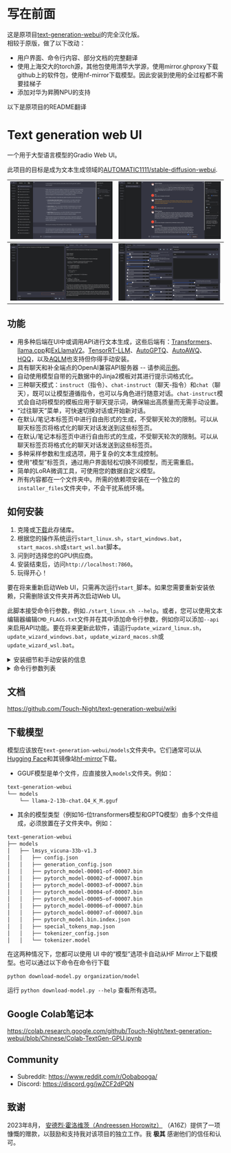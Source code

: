 # 写在前面

这是原项目[text-generation-webui](https://github.com/oobabooga/text-generation-webui)的完全汉化版。  
相较于原版，做了以下改动：
- 用户界面、命令行内容、部分文档的完整翻译  
- 使用上海交大的torch源，其他包使用清华大学源，使用mirror.ghproxy下载github上的软件包，使用hf-mirror下载模型。因此安装到使用的全过程都不需要挂梯子  
- 添加对华为昇腾NPU的支持  

以下是原项目的README翻译
# Text generation web UI

一个用于大型语言模型的Gradio Web UI。

此项目的目标是成为文本生成领域的[AUTOMATIC1111/stable-diffusion-webui](https://github.com/AUTOMATIC1111/stable-diffusion-webui).

|![Image1](https://github.com/oobabooga/screenshots/raw/main/AFTER-INSTRUCT.png) | ![Image2](https://github.com/oobabooga/screenshots/raw/main/AFTER-CHAT.png) |
|:---:|:---:|
|![Image1](https://github.com/oobabooga/screenshots/raw/main/AFTER-DEFAULT.png) | ![Image2](https://github.com/oobabooga/screenshots/raw/main/AFTER-PARAMETERS.png) |

## 功能

- 用多种后端在UI中或调用API进行文本生成，这些后端有：[Transformers](https://github.com/huggingface/transformers)、[llama.cpp](https://github.com/ggerganov/llama.cpp)和[ExLlamaV2](https://github.com/turboderp/exllamav2)。[TensorRT-LLM](https://github.com/NVIDIA/TensorRT-LLM)、[AutoGPTQ](https://github.com/PanQiWei/AutoGPTQ)、[AutoAWQ](https://github.com/casper-hansen/AutoAWQ)、[HQQ](https://github.com/mobiusml/hqq)，以及[AQLM](https://github.com/Vahe1994/AQLM)也支持但你得手动安装。
- 具有聊天和补全端点的OpenAI兼容API服务器 -- 请参阅[示例](https://github.com/Touch-Night/text-generation-webui/wiki/12-%E2%80%90-OpenAI-API#examples)。
- 自动使用模型自带的元数据中的Jinja2模板对其进行提示词格式化。
- 三种聊天模式：`instruct`（指令）、`chat-instruct`（聊天-指令）和`chat`（聊天），既可以让模型遵循指令，也可以与角色进行随意对话。`chat-instruct`模式会自动将模型的模板应用于聊天提示词，确保输出高质量而无需手动设置。
- “过往聊天”菜单，可快速切换对话或开始新对话。
- 在默认/笔记本标签页中进行自由形式的生成，不受聊天轮次的限制。可以从聊天标签页将格式化的聊天对话发送到这些标签页。
- 在默认/笔记本标签页中进行自由形式的生成，不受聊天轮次的限制。可以从聊天标签页将格式化的聊天对话发送到这些标签页。
- 多种采样参数和生成选项，用于复杂的文本生成控制。
- 使用“模型”标签页，通过用户界面轻松切换不同模型，而无需重启。
- 简单的LoRA微调工具，可使用您的数据自定义模型。
- 所有内容都在一个文件夹中。所需的依赖项安装在一个独立的`installer_files`文件夹中，不会干扰系统环境。

## 如何安装

1) 克隆或[下载](https://mirror.ghproxy.com/https://github.com/Touch-Night/text-generation-webui/releases/download/v1.15/text-generation-webui-Chinese.zip)此存储库。
2) 根据您的操作系统运行`start_linux.sh`，`start_windows.bat`，`start_macos.sh`或`start_wsl.bat`脚本。
3) 问到时选择您的GPU供应商。
4) 安装结束后，访问`http://localhost:7860`。
5) 玩得开心！

要在将来重新启动Web UI，只需再次运行`start_`脚本。如果您需要重新安装依赖，只需删除该文件夹并再次启动Web UI。

此脚本接受命令行参数，例如`./start_linux.sh --help`。或者，您可以使用文本编辑器编辑`CMD_FLAGS.txt`文件并在其中添加命令行参数，例如你可以添加`--api`来启用API功能。要在将来更新此软件，请运行`update_wizard_linux.sh`，`update_wizard_windows.bat`，`update_wizard_macos.sh`或`update_wizard_wsl.bat`。

<details>
<summary>
安装细节和手动安装的信息
</summary>

### 一键安装脚本

此脚本使用Miniconda在`installer_files`文件夹中建立Conda环境。

如果您需要在`installer_files`环境中手动安装某些内容，可以使用cmd脚本启动交互式shell：`cmd_linux.sh`，`cmd_windows.bat`，`cmd_macos.sh`或`cmd_wsl.bat`。

* 无需以管理员/root用户身份运行这些脚本（`start_`，`update_wizard_`或`cmd_`）。
* 要安装扩展的依赖，您可以使用您的操作系统的`extensions_reqs`脚本。最后，此脚本将安装项目的主依赖，以确保在版本冲突的情况下它们优先。
* 有关AMD和WSL设置的其他说明，请参阅[此文档](https://github.com/Touch-Night/text-generation-webui/wiki)。
* 为了自动安装，您可以使用`GPU_CHOICE`，`USE_CUDA118`，`LAUNCH_AFTER_INSTALL`和`INSTALL_EXTENSIONS`环境变量。例如：`GPU_CHOICE=A USE_CUDA118=FALSE LAUNCH_AFTER_INSTALL=FALSE INSTALL_EXTENSIONS=TRUE ./start_linux.sh`。

### 使用Conda手动安装

如果您有使用命令行的经验，方可使用这种方式。

#### 0.安装Conda

https://docs.conda.io/en/latest/miniconda.html

在Linux或WSL上，可以使用这两个命令自动安装（ [来源](https://educe-ubc.github.io/conda.html) ）：

```
curl -sL "https://repo.anaconda.com/miniconda/Miniconda3-latest-Linux-x86_64.sh" > "Miniconda3.sh"
bash Miniconda3.sh
```

#### 1.创建一个新的Conda环境

```
conda create -n textgen python=3.11
conda activate textgen
```

#### 2.安装Pytorch

| 系统 | GPU | 命令 |
|--------|---------|---------|
| Linux/WSL | Nvidia | `pip3 install torch==2.4.1 torchvision==0.19.1 torchaudio==2.4.1 --index-url https://download.pytorch.org/whl/cu121` |
| Linux/WSL | 仅CPU | `pip3 install torch==2.4.1 torchvision==0.19.1 torchaudio==2.4.1 --index-url https://download.pytorch.org/whl/cpu` |
| Linux | AMD | `pip3 install torch==2.4.1 torchvision==0.19.1 torchaudio==2.4.1 --index-url https://download.pytorch.org/whl/rocm6.1` |
| MacOS + MPS | 任意 | `pip3 install torch==2.4.1 torchvision==0.19.1 torchaudio==2.4.1` |
| Windows | Nvidia | `pip3 install torch==2.4.1 torchvision==0.19.1 torchaudio==2.4.1 --index-url https://download.pytorch.org/whl/cu121` |
| Windows | 仅CPU | `pip3 install torch==2.4.1 torchvision==0.19.1 torchaudio==2.4.1` |

最新的命令可以在这里找到：https://pytorch.org/get-started/locally/ 。

对于NVIDIA，您还需要安装CUDA运行时库：

```
conda install -y -c "nvidia/label/cuda-12.1.1" cuda-runtime
```

如果你需要 `nvcc`  来手动编译一些库，请用下面的命令替换上述命令：

```
conda install -y -c "nvidia/label/cuda-12.1.1" cuda
```

#### 3.安装Web UI

```
git clone --recursive -b Chinese https://gitee.com/touchnight/text-generation-webui.git
cd text-generation-webui
pip install -r <根据下表确定的依赖文件>
```

要使用的依赖文件：

| GPU | CPU | 要使用的依赖文件 |
|--------|---------|---------|
| NVIDIA | 支持AVX2指令集 | `requirements.txt` |
| NVIDIA | 不支持AVX2指令集 | `requirements_noavx2.txt` |
| AMD | 支持AVX2指令集 | `requirements_amd.txt` |
| AMD | 不支持AVX2指令集 | `requirements_amd_noavx2.txt` |
| 仅CPU | 支持AVX2指令集 | `requirements_cpu_only.txt` |
| 仅CPU | 不支持AVX2指令集 | `requirements_cpu_only_noavx2.txt` |
| Apple | Intel | `requirements_apple_intel.txt` |
| Apple | Apple Silicon | `requirements_apple_silicon.txt` |

### 启动Web UI

```
conda activate textgen
cd text-generation-webui
python server.py
```

然后浏览

`http://localhost:7860/?__theme=dark`

##### Windows上的AMD GPU

1) 在上面的命令中使用 `requirements_cpu_only.txt` 或者 `requirements_cpu_only_noavx2.txt`。

2) 根据你的硬件使用适当的命令手动安装llama-cpp-python：[从PyPI安装](https://github.com/abetlen/llama-cpp-python#installation-with-hardware-acceleration) 。
    * 使用 `LLAMA_HIPBLAS=on` 切换键。
    * 注意 [Windows remarks](https://github.com/abetlen/llama-cpp-python#windows-remarks) 。

3) 手动安装autoGPTQ：[安装方法](https://github.com/PanQiWei/AutoGPTQ#install-from-source) 。
    * 从源代码安装 - Windows没有预构建的ROCm包。

##### 较老的NVIDIA GPU

1) 对于Kepler GPU和较早的GPU，您需要安装CUDA 11.8而不是12：

```
pip3 install torch==2.4.1 torchvision==0.19.1 torchaudio==2.4.1 --index-url https://download.pytorch.org/whl/cu118
conda install -y -c "nvidia/label/cuda-11.8.0" cuda-runtime
```

2) bitsandbytes >= 0.39 可能无法正常工作。在这种情况下，使用 `--load-in-8bit` ，您可能必须这样降级：
    * Linux： `pip install bitsandbytes==0.38.1` 
    * Windows： `pip install https://github.com/jllllll/bitsandbytes-windows-webui/raw/main/bitsandbytes-0.38.1-py3-none-any.whl` 

##### 手动安装

`requirements*.txt` 包含通过GitHub Action预编译的各种轮子。如果您想手动编译它们，或者您因为没有合适的车轮可用于您的硬件而需要这么做，则可以使用 `requirements_nowheels.txt` 然后手动安装所需的加载器。

### 另一可选方案：Docker

```
对于NVIDIA GPU:
ln -s docker/{nvidia/Dockerfile,nvidia/docker-compose.yml,.dockerignore} .
对于AMD GPU: 
ln -s docker/{amd/Dockerfile,intel/docker-compose.yml,.dockerignore} .
对于Intel GPU:
ln -s docker/{intel/Dockerfile,amd/docker-compose.yml,.dockerignore} .
对于仅CPU
ln -s docker/{cpu/Dockerfile,cpu/docker-compose.yml,.dockerignore} .
cp docker/.env.example .env
# 创建 logs/cache 目录 : 
mkdir -p logs cache
# 编辑 .env 并设置以下内容: 
#   TORCH_CUDA_ARCH_LIST （据你的GPU型号而定）
#   APP_RUNTIME_GID      你的主机用户的组ID（在终端中运行 `id -g`查看）
#   BUILD_EXTENIONS      可选地添加逗号分隔的扩展名列表以构建
# 编辑 CMD_FLAGS.txt 并在其中添加您想要执行的选项（如 --listen --cpu）
# 
docker compose up --build
```

*您需要安装Docker Compose v2.17或更高的版本。查看 [本指南](https://github.com/Touch-Night/text-generation-webui/wiki/09-%E2%80%90-Docker)获取说明。
*有关其他Docker文件，请查看[这个存储库](https://github.com/Atinoda/text-generation-webui-docker) 。

### 更新依赖

随着时间的推移，`requirements*.txt` 可能改变。要更新，请使用以下命令：

```
conda activate textgen
cd text-generation-webui
pip install -r <你曾使用过的依赖文件> --upgrade
```
</details>

<details>
<summary>
命令行参数列表
</summary>

```txt
使用方法: server.py [-h] [--multi-user] [--character CHARACTER] [--model MODEL] [--lora LORA [LORA ...]] [--model-dir MODEL_DIR] [--lora-dir LORA_DIR] [--model-menu] [--settings SETTINGS]
                 [--extensions EXTENSIONS [EXTENSIONS ...]] [--verbose] [--idle-timeout IDLE_TIMEOUT] [--loader LOADER] [--cpu] [--auto-devices] [--gpu-memory GPU_MEMORY [GPU_MEMORY ...]]
                 [--cpu-memory CPU_MEMORY] [--disk] [--disk-cache-dir DISK_CACHE_DIR] [--load-in-8bit] [--bf16] [--no-cache] [--trust-remote-code] [--force-safetensors] [--no_use_fast]
                 [--use_flash_attention_2] [--use_eager_attention] [--load-in-4bit] [--use_double_quant] [--compute_dtype COMPUTE_DTYPE] [--quant_type QUANT_TYPE] [--flash-attn] [--tensorcores]
                 [--n_ctx N_CTX] [--threads THREADS] [--threads-batch THREADS_BATCH] [--no_mul_mat_q] [--n_batch N_BATCH] [--no-mmap] [--mlock] [--n-gpu-layers N_GPU_LAYERS]
                 [--tensor_split TENSOR_SPLIT] [--numa] [--logits_all] [--no_offload_kqv] [--cache-capacity CACHE_CAPACITY] [--row_split] [--streaming-llm] [--attention-sink-size ATTENTION_SINK_SIZE]
                 [--tokenizer-dir TOKENIZER_DIR] [--gpu-split GPU_SPLIT] [--autosplit] [--max_seq_len MAX_SEQ_LEN] [--cfg-cache] [--no_flash_attn] [--no_xformers] [--no_sdpa]
                 [--num_experts_per_token NUM_EXPERTS_PER_TOKEN] [--enable_tp] [--triton] [--no_inject_fused_mlp] [--no_use_cuda_fp16] [--desc_act] [--disable_exllama] [--disable_exllamav2]
                 [--wbits WBITS] [--groupsize GROUPSIZE] [--hqq-backend HQQ_BACKEND] [--cpp-runner] [--cache_type CACHE_TYPE] [--deepspeed] [--nvme-offload-dir NVME_OFFLOAD_DIR]
                 [--local_rank LOCAL_RANK] [--alpha_value ALPHA_VALUE] [--rope_freq_base ROPE_FREQ_BASE] [--compress_pos_emb COMPRESS_POS_EMB] [--listen] [--listen-port LISTEN_PORT]
                 [--listen-host LISTEN_HOST] [--share] [--auto-launch] [--gradio-auth GRADIO_AUTH] [--gradio-auth-path GRADIO_AUTH_PATH] [--ssl-keyfile SSL_KEYFILE] [--ssl-certfile SSL_CERTFILE]
                 [--subpath SUBPATH] [--old-colors] [--api] [--public-api] [--public-api-id PUBLIC_API_ID] [--api-port API_PORT] [--api-key API_KEY] [--admin-key ADMIN_KEY] [--nowebui]
                 [--multimodal-pipeline MULTIMODAL_PIPELINE] [--model_type MODEL_TYPE] [--pre_layer PRE_LAYER [PRE_LAYER ...]] [--checkpoint CHECKPOINT] [--monkey-patch] [--no_inject_fused_attention]
                 [--cache_4bit] [--cache_8bit] [--chat-buttons]

Text generation web UI

可选项：
  -h, --help                                     显示此帮助消息然后退出

基础设置：
  --multi-user                                   多用户模式。聊天历史将不保存或自动加载。警告：公开分享可能不安全。
  --character CHARACTER                          默认情况下，要在聊天模式加载的角色名称。
  --model MODEL                                  默认情况下加载的模型名称。
  --lora LORA [LORA ...]                         加载的LoRA列表。如果您想加载多个LoRA，请写下由空格分开的名称。
  --model-dir MODEL_DIR                          所有模型的目录路径。
  --lora-dir LORA_DIR                            所有LoRA的目录路径。
  --model-menu                                   UI首次启动时，在终端中显示模型菜单。
  --settings SETTINGS                            从此YAML文件加载默认接口设置。参见settings-template.yaml以获取示例。如果您创建了一个名为settings.yaml的文件，该文件将被默认加载，无需
                                                 使用--settings命令行参数。
  --extensions EXTENSIONS [EXTENSIONS ...]       加载的扩展列表。如果要加载多个扩展，请写下由空格隔开的名称。
  --verbose                                      将提示词打印到终端。
  --idle-timeout IDLE_TIMEOUT                    在这么多分钟不活动后卸载模型。当您再次尝试使用它时，模型将自动重新加载。

模型加载器：
  --loader LOADER                                手动选择模型加载器，否则，它将被自动检测。可选选项：Transformers，llama.cpp，llamacpp_HF，Exllamav2_HF，Exllamav2，
                                                 AutoGPTQ。

Transformers/Accelerate：
  --cpu                                          使用CPU生成文本。警告：使用CPU训练非常慢。
  --auto-devices                                 自动将模型划分到可用的GPU和CPU上。
  --gpu-memory GPU_MEMORY [GPU_MEMORY ...]       为每个GPU分配的最大GPU内存，单位为GiB。例如：单个GPU使用 --gpu-memory 10，两个GPU使用 --gpu-memory 10 5。你也可以像这样
                                                 用MiB来设置值 --gpu-memory 3500MiB。
  --cpu-memory CPU_MEMORY                        用于分配卸载权重的最大CPU内存，单位为GiB。与上面相同。
  --disk                                         如果模型对于你的GPU和CPU的总和来说太大了，将剩余的层发送到磁盘。
  --disk-cache-dir DISK_CACHE_DIR                磁盘缓存保存目录。默认为 "cache" 。
  --load-in-8bit                                 使用bitsandbytes以8位精度加载模型。
  --bf16                                         使用bfloat16精度加载模型。需要Nvidia Ampere GPU。
  --no-cache                                     生成文本时设置 `use_cache` 为 `False`。这略微减少了显存的使用，但这也导致性能损失。
  --trust-remote-code                            加载模型时设置 `trust_remote_code=True`。这对于某些模型是必需的。
  --force-safetensors                            在加载模型时设置 `use_safetensors=True`。这可以防止任意代码执行。
  --no_use_fast                                  加载词符化器时设置use_fast=false（默认情况下为true）。如果您遇到与use_fast有关的任何问题，请使用此功能。
  --use_flash_attention_2                        在加载模型时设置use_flash_attention_2=True。
  --use_eager_attention                          在加载模型时设置attn_implementation=eager。

bitsandbytes 4-比特：
  --load-in-4bit                                 使用bitsandbytes以4位精度加载模型。
  --use_double_quant                             对4位精度使用use_double_quant。
  --compute_dtype COMPUTE_DTYPE                  4位精度的计算数据类型。有效选项：bfoat16, float16, float32。
  --quant_type QUANT_TYPE                        4位精度的量化类型。有效选项：nf4, fp4。

llama.cpp：
  --flash-attn                                   使用flash-attention。
  --tensorcores                                  仅限NVIDIA显卡：使用编译了tensorcores支持的llama-cpp-python。这在比较新型号的RTX显卡上可能能提高性能。
  --n_ctx N_CTX                                  提示词上下文的大小。
  --threads THREADS                              要使用的线程数。
  --threads-batch THREADS_BATCH                  用于批处理/提示词处理的线程数。
  --no_mul_mat_q                                 禁用mulmat内核。
  --n_batch N_BATCH                              在调用llama_eval时批量处理的提示词词符的最大数量。
  --no-mmap                                      防止使用mmap。
  --mlock                                        强制系统将模型保留在RAM中。
  --n-gpu-layers N_GPU_LAYERS                    卸载到GPU的层数。
  --tensor_split TENSOR_SPLIT                    在多个GPU上分割模型。逗号分隔的比例列表。示例：60,40。
  --numa                                         激活Llama.cpp的NUMA任务分配。
  --logits_all                                   要使困惑度评估起效，需要设置此项。否则，请忽略它，因为它会使提示词处理变慢。
  --no_offload_kqv                               不将K、Q、V卸载到GPU。这可以节省VRAM，但会降低性能。
  --cache-capacity CACHE_CAPACITY                最大缓存容量（llama-cpp-python）。示例：2000MiB, 2GiB。如果没有提供单位，默认为字节。
  --row_split                                    将模型按行分割到多个GPU上，这可能会提高多GPU的性能。
  --streaming-llm                                激活StreamingLLM以避免在删除旧消息时重新评估整个提示词。
  --attention-sink-size ATTENTION_SINK_SIZE      StreamingLLM：下沉词符的数量。仅在修剪后的提示词与旧提示词前缀不同时使用。
  --tokenizer-dir TOKENIZER_DIR                  从此指定的文件夹加载词符化器。用于通过命令行使用llamacpp_HF加载器。

ExLlamaV2：
  --gpu-split GPU_SPLIT                          逗号分隔的列表，指定每个GPU设备用于模型层的VRAM（以GB为单位）。示 例：20,7,7。
  --autosplit                                    将模型张量自动分割到可用的GPU上。这将导致--gpu-split被忽略。
  --max_seq_len MAX_SEQ_LEN                      最大序列长度。
  --cfg-cache                                    ExLlamav2_HF：为CFG负面提示创建一个额外的缓存。使用该加载器时，必须使用CFG。
  --no_flash_attn                                强制不使用flash-attention。
  --no_xformers                                  强制不使用xformers。
  --no_sdpa                                      强制不使用Torch SDPA。
  --num_experts_per_token NUM_EXPERTS_PER_TOKEN  用于生成的专家数量。适用于MoE模型，如Mixtral。
  --enable_tp                                    启用ExLlamav2的张量并行。

AutoGPTQ：
  --triton                                       使用triton。
  --no_inject_fused_mlp                          仅在Triton模式下应用：禁用使用Fused MLP的使用，它将以慢的推理为代价使用较少的VRAM。
  --no_use_cuda_fp16                             在某些系统上可以使模型更快。
  --desc_act                                     对于没有quantize_config.json的模型，此参数用于定是否在BaseQuantizeConfig中设置desc_act。
  --disable_exllama                              禁用ExLlama内核，这在某些系统上可以提高推理速度。
  --disable_exllamav2                            禁用ExLlamav2内核。
  --wbits WBITS                                  加载指定精度的预量化模型。支持2、3、4和8。
  --groupsize GROUPSIZE                          组大小。

HQQ:
  --hqq-backend HQQ_BACKEND                      HQQ加载器的后端。有效选项：PYTORCH, PYTORCH_COMPILE, ATEN。

TensorRT-LLM:
  --cpp-runner                                   使用ModelRunnerCpp运行器，它比默认的ModelRunner更快，但目前不支持流式传输。

缓存:
  --cache_type CACHE_TYPE                        KV 缓存类型; 可选项: llama.cpp - fp16, q8_0, q4_0; ExLlamaV2 - fp16, fp8, q8, q6, q4。

DeepSpeed：
  --deepspeed                                    通过Transformers集成启用DeepSpeed ZeRO-3进行推理。
  --nvme-offload-dir NVME_OFFLOAD_DIR            DeepSpeed：用于ZeRO-3 NVME卸载的目录。
  --local_rank LOCAL_RANK                        DeepSpeed：分布式设置的可选参数。

RoPE：
  --alpha_value ALPHA_VALUE                      NTK RoPE缩放的位置嵌入alpha因子。使用此选项或compress_pos_emb，不要同时使用两者。
  --rope_freq_base ROPE_FREQ_BASE                如果大于0，将代替alpha_value使用。这两者符合rope_freq_base = 10000 * alpha_value ^ (64 / 63)关系式。
  --compress_pos_emb COMPRESS_POS_EMB            位置嵌入的压缩因子。应设置为 (上下文长度) / (模型原始上下文长度)。等于 1/rope_freq_scale。

Gradio：
  --listen                                       使web UI能够从你的本地网络访问。
  --listen-port LISTEN_PORT                      服务器将使用的监听端口。
  --listen-host LISTEN_HOST                      服务器将使用的主机名。
  --share                                        创建一个公共URL。这对于在Google Colab或类似环境上运行web UI很有用。
  --auto-launch                                  启动时在默认浏览器中打开web UI。
  --gradio-auth GRADIO_AUTH                      设置Gradio认证密码，格式为"uername:password"。也可以提供多个凭证，格式为"u1:p1,u2:p2,u3:p3"。
  --gradio-auth-path GRADIO_AUTH_PATH            设置Gradio认证文件路径。文件应包含一个或多和上面相同格式的用户:密码对。
  --ssl-keyfile SSL_KEYFILE                      SSL证书密钥文件的路径。
  --ssl-certfile SSL_CERTFILE                    SSL证书文件的路径。
  --subpath SUBPATH                              使用反向代理时自定义gradio的子路径。
  --old-colors                                   使用2024年12月更新之前的旧版Gradio颜色。

API：
  --api                                          启用API扩展。
  --public-api                                   使用CloudFlare为API创建公共URL。
  --public-api-id PUBLIC_API_ID                  命名Cloudflare Tunnel的隧道ID。与public-api选项一起使用。
  --api-port API_PORT                            API的监听端口。
  --api-key API_KEY                              API认证密钥。
  --admin-key ADMIN_KEY                          用于加载和卸载模型等管理员任务的API认证密钥。如果未设置，将与--api-key相同。
  --nowebui                                      不启动Gradio UI。想要单独启动API时很有用。

Multimodal：
  --multimodal-pipeline MULTIMODAL_PIPELINE      要使用的多模态模型pipeline。示例：llava-7b、llava-13b。
```

</details>

## 文档

https://github.com/Touch-Night/text-generation-webui/wiki

## 下载模型

模型应该放在`text-generation-webui/models`文件夹中。它们通常可以从[Hugging Face](https://huggingface.co/models?pipeline_tag=text-generation&sort=downloads)和其镜像站[hf-mirror](https://hf-mirror.com/models?pipeline_tag=text-generation&sort=downloads)下载。

* GGUF模型是单个文件，应直接放入`models`文件夹。例如：

```
text-generation-webui
└── models
    └── llama-2-13b-chat.Q4_K_M.gguf
```

* 其余的模型类型（例如16-位transformers模型和GPTQ模型）由多个文件组成，必须放置在子文件夹中。例如：

```
text-generation-webui
├── models
│   ├── lmsys_vicuna-33b-v1.3
│   │   ├── config.json
│   │   ├── generation_config.json
│   │   ├── pytorch_model-00001-of-00007.bin
│   │   ├── pytorch_model-00002-of-00007.bin
│   │   ├── pytorch_model-00003-of-00007.bin
│   │   ├── pytorch_model-00004-of-00007.bin
│   │   ├── pytorch_model-00005-of-00007.bin
│   │   ├── pytorch_model-00006-of-00007.bin
│   │   ├── pytorch_model-00007-of-00007.bin
│   │   ├── pytorch_model.bin.index.json
│   │   ├── special_tokens_map.json
│   │   ├── tokenizer_config.json
│   │   └── tokenizer.model
```

在这两种情况下，您都可以使用 UI 中的“模型”选项卡自动从HF Mirror上下载模型。也可以通过以下命令在命令行下载

```
python download-model.py organization/model
```

运行 `python download-model.py --help` 查看所有选项。

## Google Colab笔记本

https://colab.research.google.com/github/Touch-Night/text-generation-webui/blob/Chinese/Colab-TextGen-GPU.ipynb

## Community

* Subreddit: https://www.reddit.com/r/Oobabooga/
* Discord: https://discord.gg/jwZCF2dPQN

## 致谢

2023年8月， [安德烈·霍洛维茨（Andreessen Horowitz）](https://a16z.com/)  （A16Z）提供了一项慷慨的赠款，以鼓励和支持我对该项目的独立工作。我 **极其**  感谢他们的信任和认可。